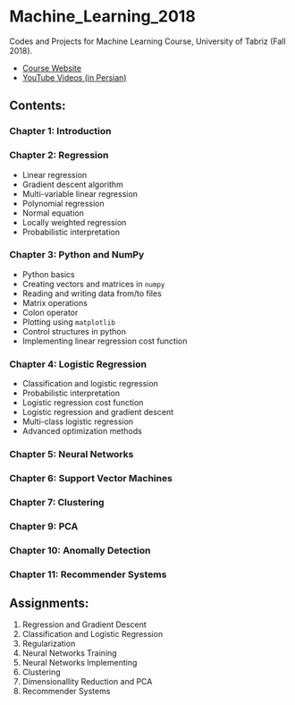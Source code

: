 # Machine_Learning_2018
Codes and Projects for Machine Learning Course, University of Tabriz (Fall 2018).

* [Course Website](http://www.snrazavi.ir/ml-2018/)
* [YouTube Videos (in Persian)](https://www.youtube.com/playlist?list=PLW529xl11jnnupZKT5Og4pwHPoRFQRQz_)

## Contents:
### Chapter 1: Introduction
### Chapter 2: Regression
* Linear regression
* Gradient descent algorithm
* Multi-variable linear regression
* Polynomial regression
* Normal equation
* Locally weighted regression
* Probabilistic interpretation
### Chapter 3: Python and NumPy
* Python basics
* Creating vectors and matrices in `numpy`
* Reading and writing data from/to files
* Matrix operations
* Colon operator
* Plotting using `matplotlib`
* Control structures in python
* Implementing linear regression cost function
### Chapter 4: Logistic Regression
* Classification and logistic regression
* Probabilistic interpretation
* Logistic regression cost function
* Logistic regression and gradient descent
* Multi-class logistic regression
* Advanced optimization methods
### Chapter 5: Neural Networks
### Chapter 6: Support Vector Machines
### Chapter 7: Clustering
### Chapter 9: PCA
### Chapter 10: Anomally Detection
### Chapter 11: Recommender Systems

## Assignments:
1. Regression and Gradient Descent
2. Classification and Logistic Regression
3. Regularization
4. Neural Networks Training
5. Neural Networks Implementing
5. Clustering
6. Dimensionallity Reduction and PCA
7. Recommender Systems
